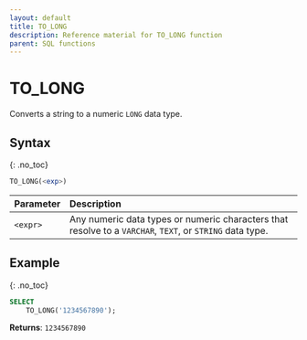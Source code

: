 ```yaml
---
layout: default
title: TO_LONG
description: Reference material for TO_LONG function
parent: SQL functions
---
```


# TO\_LONG

Converts a string to a numeric `LONG` data type.

## Syntax
{: .no_toc}

```sql
TO_LONG(<exp>)
```

| Parameter | Description                                                                                              |
| :--------- | :-------------------------------------------------------------------------------------------------------- |
| `<expr>`  | Any numeric data types or numeric characters that resolve to a `VARCHAR`, `TEXT`, or `STRING` data type. |

## Example
{: .no_toc}

```sql
SELECT
	TO_LONG('1234567890');
```

**Returns**: `1234567890`
